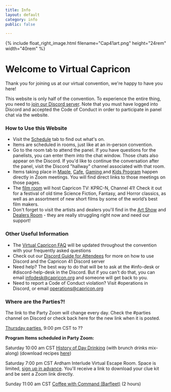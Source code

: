 ```yaml
---
title: Info
layout: default
category: info
public: false

---
```

{% include float_right_image.html filename="Cap41art.png" height="24rem" width="40rem" %}

# Welcome to Virtual Capricon

Thank you for joining us at our virtual convention, we're happy to have you here!

This website is only half of the convention. To experience the entire thing, you need to [join our Discord server](https://discord.gg/Hra39Zkrhf). Note that you must have logged into Discord and accepted the Code of Conduct in order to participate in panel chat via the website.

### How to Use this Website

* Visit the [Schedule](/schedule) tab to find out what's on.
* Items are scheduled in rooms, just like at an in-person convention.
* Go to the room tab to attend the panel. If you have questions for the panelists, you can enter them into the chat window. Those chats also appear on the Discord.  If you'd like to continue the conversation after the panel, visit the Discord "hallway" channel associated with that room.
* Items taking place in [Maple](/maple), [Cafe](/cafe), [Gaming ](/gaming)and [Kids Program](/kids) happen directly in Zoom meetings. You will find direct links to those meetings on those pages.
* The [film room](/films) will host Capricon TV: KPRC-N, Channel 41! Check it out for a festival of old time Science Fiction, Fantasy, and Horror classics, as well as an assortment of new short films by some of the world’s best film makers.
* Don't forget to visit the artists and dealers you'll find in the [Art Show](/art-show) and [Dealers Room](dealers-room) - they are really struggling right now and need our support!

### Other Useful Information

* The [Virtual Capricon FAQ](https://docs.google.com/document/d/1oBzw6dBxYuVC3bSnJcI3j-09k1EUgxTsghdBc9hviV4/edit?usp=sharing) will be updated throughout the convention with your frequently asked questions
* Check out our [Discord Guide for Attendees](https://docs.google.com/document/d/1whzM_TaA3LO4XLWDhV0oqrnyEa38GAXvaLsecep1yR8/edit?usp=sharing) for more on how to use Discord and the Capricon 41 Discord server
* Need help? The best way to do that will be to ask at the #info-desk or #discord-help-desk in the Discord. But if you can't do that, you can email infodesk@capricon.org and someone will get back to you.
* Need to report a Code of Conduct violation? Visit #operations in Discord, or email operations@capricon.org

### Where are the Parties?!

The link to the Party Zoom will change every day. Check the #parties channel on Discord or check back here for the new link when it is posted.

[Thursday parties](https://us02web.zoom.us/j/85266003970?pwd=Tk04eTdGbVA4eWFwUGJuOFowTHdXdz09), 9:00 pm CST to ??

**Program Items scheduled in Party Zoom:**

Saturday 10:00 am CST	[History of Day Drinking](https://us02web.zoom.us/j/87158298740?pwd=NWtOdk9IVWtpazlMdW11alhneVRCQT09) (with brunch drinks mix-along) (download recipes [here](https://drive.google.com/file/d/1jPnK1DTKnrcbJcjN7s1GGFOuj459l7GM/view))

Saturday 7:00 pm CST	Ardham Interlude Virtual Escape Room. Space is limited, [sign up in advance](https://forms.gle/rP3GX8k5CJ1ZJGY59). You'll receive a link to download your clue kit and be sent a Zoom link directly.

Sunday 11:00 am CST	[Coffee with Command (Barfleet)](https://www.google.com/url?q=https://us02web.zoom.us/j/81593046291?pwd%3DVkx3cURMbFM1VmlheHhLV1d5S0l2Zz09&sa=D&source=calendar&usd=2&usg=AOvVaw2LuDss0PshWLFttyYx4xkd) (2 hours)